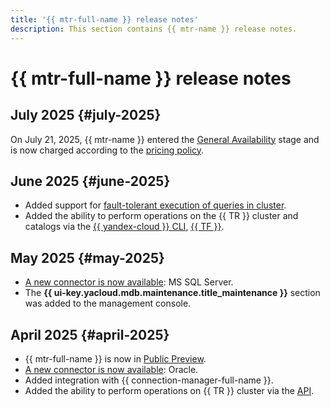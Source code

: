 ```yaml
---
title: '{{ mtr-full-name }} release notes'
description: This section contains {{ mtr-name }} release notes.
---
```


# {{ mtr-full-name }} release notes

## July 2025 {#july-2025}

On July 21, 2025, {{ mtr-name }} entered the [General Availability](../overview/concepts/launch-stages.md) stage and is now charged according to the [pricing policy](pricing.md).

## June 2025 {#june-2025}

* Added support for [fault-tolerant execution of queries in cluster](concepts/retry-policy.md).
* Added the ability to perform operations on the {{ TR }} cluster and catalogs via the [{{ yandex-cloud }} CLI](../cli/cli-ref/managed-trino/cli-ref/index.md), [{{ TF }}](tf-ref.md).

## May 2025 {#may-2025}

* [A new connector is now available](concepts/index.md#connector): MS SQL Server.
* The **{{ ui-key.yacloud.mdb.maintenance.title_maintenance }}** section was added to the management console.

## April 2025 {#april-2025}

* {{ mtr-full-name }} is now in [Public Preview](../overview/concepts/launch-stages.md).
* [A new connector is now available](concepts/index.md#connector): Oracle.
* Added integration with {{ connection-manager-full-name }}.
* Added the ability to perform operations on {{ TR }} cluster via the [API](api-ref/authentication.md).
